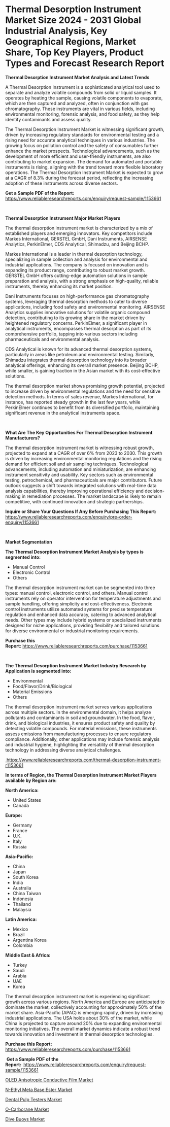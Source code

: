 <p><h1>Thermal Desorption Instrument Market Size 2024 - 2031 Global Industrial Analysis, Key Geographical Regions, Market Share, Top Key Players, Product Types and Forecast Research Report</h1></p><p><strong>Thermal Desorption Instrument Market Analysis and Latest Trends</strong></p>
<p><p>A Thermal Desorption Instrument is a sophisticated analytical tool used to separate and analyze volatile compounds from solid or liquid samples. It operates by heating the sample, causing volatile components to evaporate, which are then captured and analyzed, often in conjunction with gas chromatography. These instruments are vital in various fields, including environmental monitoring, forensic analysis, and food safety, as they help identify contaminants and assess quality.</p><p>The Thermal Desorption Instrument Market is witnessing significant growth, driven by increasing regulatory standards for environmental testing and a rising need for accurate analytical techniques in various industries. The growing focus on pollution control and the safety of consumables further enhance the market prospects. Technological advancements, such as the development of more efficient and user-friendly instruments, are also contributing to market expansion. The demand for automated and portable instruments is rising, aligning with the trend toward more flexible laboratory operations. The Thermal Desorption Instrument Market is expected to grow at a CAGR of 8.3% during the forecast period, reflecting the increasing adoption of these instruments across diverse sectors.</p></p>
<p><strong>Get a Sample PDF of the Report:&nbsp;</strong> <a href="https://www.reliableresearchreports.com/enquiry/request-sample/1153661">https://www.reliableresearchreports.com/enquiry/request-sample/1153661</a></p>
<p>&nbsp;</p>
<p><strong>Thermal Desorption Instrument Major Market Players</strong></p>
<p><p>The thermal desorption instrument market is characterized by a mix of established players and emerging innovators. Key competitors include Markes International, GERSTEL GmbH, Dani Instruments, AIRSENSE Analytics, PerkinElmer, CDS Analytical, Shimadzu, and Beijing BCHP.</p><p>Markes International is a leader in thermal desorption technology, specializing in sample collection and analysis for environmental and industrial applications. The company is focused on innovation and is expanding its product range, contributing to robust market growth. GERSTEL GmbH offers cutting-edge automation solutions in sample preparation and analysis, with a strong emphasis on high-quality, reliable instruments, thereby enhancing its market position.</p><p>Dani Instruments focuses on high-performance gas chromatography systems, leveraging thermal desorption methods to cater to diverse applications, including food safety and environmental monitoring. AIRSENSE Analytics supplies innovative solutions for volatile organic compound detection, contributing to its growing share in the market driven by heightened regulatory concerns. PerkinElmer, a significant player in analytical instruments, encompasses thermal desorption as part of its comprehensive portfolio, tapping into various sectors including pharmaceuticals and environmental analysis.</p><p>CDS Analytical is known for its advanced thermal desorption systems, particularly in areas like petroleum and environmental testing. Similarly, Shimadzu integrates thermal desorption technology into its broader analytical offerings, enhancing its overall market presence. Beijing BCHP, while smaller, is gaining traction in the Asian market with its cost-effective solutions.</p><p>The thermal desorption market shows promising growth potential, projected to increase driven by environmental regulations and the need for sensitive detection methods. In terms of sales revenue, Markes International, for instance, has reported steady growth in the last few years, while PerkinElmer continues to benefit from its diversified portfolio, maintaining significant revenue in the analytical instruments space.</p></p>
<p>&nbsp;</p>
<p><strong>What Are The Key Opportunities For Thermal Desorption Instrument Manufacturers?</strong></p>
<p><p>The thermal desorption instrument market is witnessing robust growth, projected to expand at a CAGR of over 6% from 2023 to 2030. This growth is driven by increasing environmental monitoring regulations and the rising demand for efficient soil and air sampling techniques. Technological advancements, including automation and miniaturization, are enhancing instrument sensitivity and usability. Key sectors such as environmental testing, petrochemical, and pharmaceuticals are major contributors. Future outlook suggests a shift towards integrated solutions with real-time data analysis capabilities, thereby improving operational efficiency and decision-making in remediation processes. The market landscape is likely to remain competitive, with continued innovation and strategic partnerships.</p></p>
<p><strong>Inquire or Share Your Questions If Any Before Purchasing This Report:</strong> <a href="https://www.reliableresearchreports.com/enquiry/pre-order-enquiry/1153661">https://www.reliableresearchreports.com/enquiry/pre-order-enquiry/1153661</a></p>
<p>&nbsp;</p>
<p><strong>Market Segmentation</strong></p>
<p><strong>The Thermal Desorption Instrument Market Analysis by types is segmented into:</strong></p>
<p><ul><li>Manual Control</li><li>Electronic Control</li><li>Others</li></ul></p>
<p><p>The thermal desorption instrument market can be segmented into three types: manual control, electronic control, and others. Manual control instruments rely on operator intervention for temperature adjustments and sample handling, offering simplicity and cost-effectiveness. Electronic control instruments utilize automated systems for precise temperature regulation and enhanced data accuracy, catering to advanced analytical needs. Other types may include hybrid systems or specialized instruments designed for niche applications, providing flexibility and tailored solutions for diverse environmental or industrial monitoring requirements.</p></p>
<p><strong>Purchase this Report:&nbsp;</strong><a href="https://www.reliableresearchreports.com/purchase/1153661">https://www.reliableresearchreports.com/purchase/1153661</a></p>
<p>&nbsp;</p>
<p><strong>The Thermal Desorption Instrument Market Industry Research by Application is segmented into:</strong></p>
<p><ul><li>Environmental</li><li>Food/Flavor/Drink/Biological</li><li>Material Emissions</li><li>Others</li></ul></p>
<p><p>The thermal desorption instrument market serves various applications across multiple sectors. In the environmental domain, it helps analyze pollutants and contaminants in soil and groundwater. In the food, flavor, drink, and biological industries, it ensures product safety and quality by detecting volatile compounds. For material emissions, these instruments assess emissions from manufacturing processes to ensure regulatory compliance. Additionally, other applications may include forensic analysis and industrial hygiene, highlighting the versatility of thermal desorption technology in addressing diverse analytical challenges.</p></p>
<p><a href="https://www.reliableresearchreports.com/thermal-desorption-instrument-r1153661">&nbsp;https://www.reliableresearchreports.com/thermal-desorption-instrument-r1153661</a></p>
<p><strong>In terms of Region, the Thermal Desorption Instrument Market Players available by Region are:</strong></p>
<p>
    <p> <strong> North America: </strong>
        <ul>
            <li>United States</li>
            <li>Canada</li>
        </ul>
        </p> 
    <p> <strong> Europe: </strong>
        <ul>
            <li>Germany</li>
            <li>France</li>
            <li>U.K.</li>
            <li>Italy</li>
            <li>Russia</li>
        </ul>
        </p> 
    <p> <strong> Asia-Pacific: </strong>
        <ul>
            <li>China</li>
            <li>Japan</li>
            <li>South Korea</li>
            <li>India</li>
            <li>Australia</li>
            <li>China Taiwan</li>
            <li>Indonesia</li>
            <li>Thailand</li>
            <li>Malaysia</li>
        </ul>
        </p> 
    <p> <strong> Latin America: </strong>
        <ul>
            <li>Mexico</li>
            <li>Brazil</li>
            <li>Argentina Korea</li>
            <li>Colombia</li>
        </ul>
        </p> 
    <p> <strong> Middle East & Africa: </strong>
        <ul>
            <li>Turkey</li>
            <li>Saudi</li>
            <li>Arabia</li>
            <li>UAE</li>
            <li>Korea</li>
        </ul>
    </p>
    </p>
<p><p>The thermal desorption instrument market is experiencing significant growth across various regions. North America and Europe are anticipated to dominate the market, collectively accounting for approximately 50% of the market share. Asia-Pacific (APAC) is emerging rapidly, driven by increasing industrial applications. The USA holds about 30% of the market, while China is projected to capture around 20% due to expanding environmental monitoring initiatives. The overall market dynamics indicate a robust trend towards innovation and investment in thermal desorption technologies.</p></p>
<p><strong>Purchase this Report: </strong><a href="https://www.reliableresearchreports.com/purchase/1153661">https://www.reliableresearchreports.com/purchase/1153661</a></p>
<p>&nbsp;<strong>Get a Sample PDF of the Report:&nbsp;&nbsp;</strong><a href="https://www.reliableresearchreports.com/enquiry/request-sample/1153661">https://www.reliableresearchreports.com/enquiry/request-sample/1153661</a></p>
<p><strong></strong></p>
<p><p><a href="https://issuu.com/reportprime-2/docs/oled-anisotropic-conductive-film-ma_e5455f774b77ec">OLED Anisotropic Conductive Film Market</a></p><p><a href="https://github.com/hgf64gh/Market-Research-Report-List-1/blob/main/n-ethyl-meta-base-ester-market.md">N-Ethyl Meta Base Ester Market</a></p><p><a href="https://www.linkedin.com/pulse/how-regions-adapting-dental-pulp-testers-market-global-trends-luq4c?trackingId=KlF2JrMcS%2FitSX4gd1PeWg%3D%3D">Dental Pulp Testers Market</a></p><p><a href="https://github.com/marloy8/Market-Research-Report-List-6/blob/main/o-carborane-market.md">O-Carborane Market</a></p><p><a href="https://www.linkedin.com/pulse/dive-buoys-market-global-regional-analysis-focus-region-bdxte?trackingId=b8xH8t2qRLGgCuSmb4PCIQ%3D%3D">Dive Buoys Market</a></p></p>